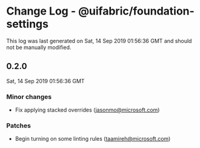 # Change Log - @uifabric/foundation-settings

This log was last generated on Sat, 14 Sep 2019 01:56:36 GMT and should not be manually modified.

## 0.2.0
Sat, 14 Sep 2019 01:56:36 GMT

### Minor changes

- Fix applying stacked overrides (jasonmo@microsoft.com)
### Patches

- Begin turning on some linting rules (taamireh@microsoft.com)